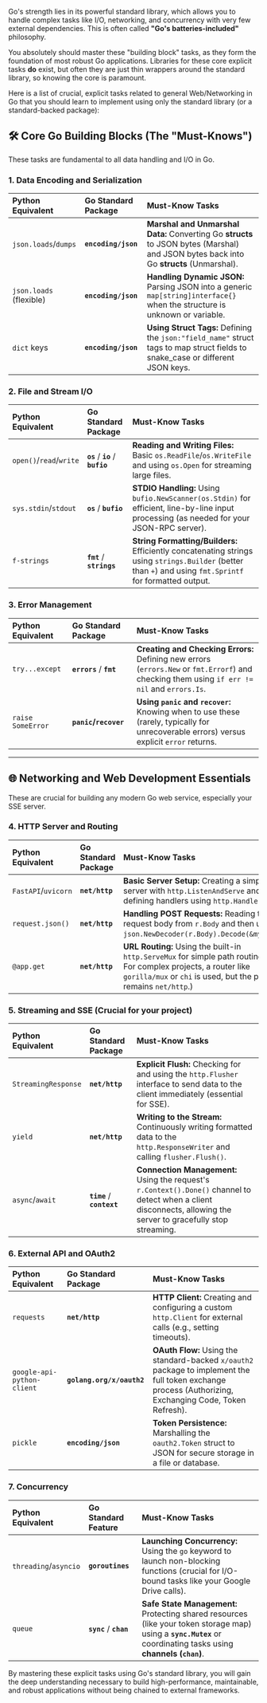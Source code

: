 Go's strength lies in its powerful standard library, which allows you to handle complex tasks like I/O, networking, and concurrency with very few external dependencies. This is often called **"Go's batteries-included"** philosophy.

You absolutely should master these "building block" tasks, as they form the foundation of most robust Go applications. Libraries for these core explicit tasks **do** exist, but often they are just thin wrappers around the standard library, so knowing the core is paramount.

Here is a list of crucial, explicit tasks related to general Web/Networking in Go that you should learn to implement using only the standard library (or a standard-backed package):

## 🛠️ Core Go Building Blocks (The "Must-Knows")

These tasks are fundamental to all data handling and I/O in Go.

### 1. Data Encoding and Serialization

| Python Equivalent | Go Standard Package | Must-Know Tasks |
| :--- | :--- | :--- |
| `json.loads`/`dumps` | **`encoding/json`** | **Marshal and Unmarshal Data:** Converting Go **structs** to JSON bytes (Marshal) and JSON bytes back into Go **structs** (Unmarshal). |
| `json.loads` (flexible) | **`encoding/json`** | **Handling Dynamic JSON:** Parsing JSON into a generic `map[string]interface{}` when the structure is unknown or variable. |
| `dict` keys | **`encoding/json`** | **Using Struct Tags:** Defining the `json:"field_name"` struct tags to map struct fields to snake\_case or different JSON keys. |

### 2. File and Stream I/O

| Python Equivalent | Go Standard Package | Must-Know Tasks |
| :--- | :--- | :--- |
| `open()`/`read`/`write` | **`os`** / **`io`** / **`bufio`** | **Reading and Writing Files:** Basic `os.ReadFile`/`os.WriteFile` and using `os.Open` for streaming large files. |
| `sys.stdin`/`stdout` | **`os`** / **`bufio`** | **STDIO Handling:** Using `bufio.NewScanner(os.Stdin)` for efficient, line-by-line input processing (as needed for your JSON-RPC server). |
| `f-strings` | **`fmt`** / **`strings`** | **String Formatting/Builders:** Efficiently concatenating strings using `strings.Builder` (better than `+`) and using `fmt.Sprintf` for formatted output. |

### 3. Error Management

| Python Equivalent | Go Standard Package | Must-Know Tasks |
| :--- | :--- | :--- |
| `try...except` | **`errors`** / **`fmt`** | **Creating and Checking Errors:** Defining new errors (`errors.New` or `fmt.Errorf`) and checking them using `if err != nil` and `errors.Is`. |
| `raise SomeError` | **`panic`/`recover`** | **Using `panic` and `recover`:** Knowing when to use these (rarely, typically for unrecoverable errors) versus explicit `error` returns. |

---

## 🌐 Networking and Web Development Essentials

These are crucial for building any modern Go web service, especially your SSE server.

### 4. HTTP Server and Routing

| Python Equivalent | Go Standard Package | Must-Know Tasks |
| :--- | :--- | :--- |
| `FastAPI`/`uvicorn` | **`net/http`** | **Basic Server Setup:** Creating a simple server with `http.ListenAndServe` and defining handlers using `http.HandleFunc`. |
| `request.json()` | **`net/http`** | **Handling POST Requests:** Reading the request body from `r.Body` and then using `json.NewDecoder(r.Body).Decode(&myStruct)`. |
| `@app.get` | **`net/http`** | **URL Routing:** Using the built-in `http.ServeMux` for simple path routing. (Note: For complex projects, a router like `gorilla/mux` or `chi` is used, but the principle remains `net/http`.) |

### 5. Streaming and SSE (Crucial for your project)

| Python Equivalent | Go Standard Package | Must-Know Tasks |
| :--- | :--- | :--- |
| `StreamingResponse` | **`net/http`** | **Explicit Flush:** Checking for and using the `http.Flusher` interface to send data to the client immediately (essential for SSE). |
| `yield` | **`net/http`** | **Writing to the Stream:** Continuously writing formatted data to the `http.ResponseWriter` and calling `flusher.Flush()`. |
| `async`/`await` | **`time`** / **`context`** | **Connection Management:** Using the request's `r.Context().Done()` channel to detect when a client disconnects, allowing the server to gracefully stop streaming. |

### 6. External API and OAuth2

| Python Equivalent | Go Standard Package | Must-Know Tasks |
| :--- | :--- | :--- |
| `requests` | **`net/http`** | **HTTP Client:** Creating and configuring a custom `http.Client` for external calls (e.g., setting timeouts). |
| `google-api-python-client` | **`golang.org/x/oauth2`** | **OAuth Flow:** Using the standard-backed `x/oauth2` package to implement the full token exchange process (Authorizing, Exchanging Code, Token Refresh). |
| `pickle` | **`encoding/json`** | **Token Persistence:** Marshalling the `oauth2.Token` struct to JSON for secure storage in a file or database. |

### 7. Concurrency

| Python Equivalent | Go Standard Feature | Must-Know Tasks |
| :--- | :--- | :--- |
| `threading`/`asyncio` | **`goroutines`** | **Launching Concurrency:** Using the `go` keyword to launch non-blocking functions (crucial for I/O-bound tasks like your Google Drive calls). |
| `queue` | **`sync`** / **`chan`** | **Safe State Management:** Protecting shared resources (like your token storage map) using a **`sync.Mutex`** or coordinating tasks using **channels (`chan`)**. |

By mastering these explicit tasks using Go's standard library, you will gain the deep understanding necessary to build high-performance, maintainable, and robust applications without being chained to external frameworks.
